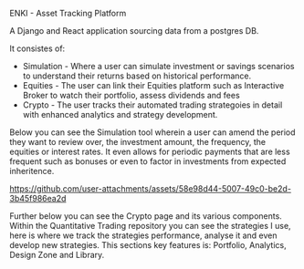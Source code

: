 ENKI - Asset Tracking Platform

A Django and React application sourcing data from a postgres DB.

It consistes of:
- Simulation - Where a user can simulate investment or savings scenarios to understand their returns based on historical performance.
- Equities - The user can link their Equities platform such as Interactive Broker to watch their portfolio, assess dividends and fees
- Crypto - The user tracks their automated trading strategoies in detail with enhanced analytics and strategy development.




Below you can see the Simulation tool wherein a user can amend the period they want to review over, the investment amount, the frequency, the equities or interest rates. It even allows for periodic payments that are less frequent such as bonuses or even to factor in investments from expected inheritence.


https://github.com/user-attachments/assets/58e98d44-5007-49c0-be2d-3b45f986ea2d




Further below you can see the Crypto page and its various components. Within the Quantitative Trading repository you can see the strategies I use, here is where we track the strategies performance, analyse it and even develop new strategies. This sections key features is: Portfolio, Analytics, Design Zone and Library.







